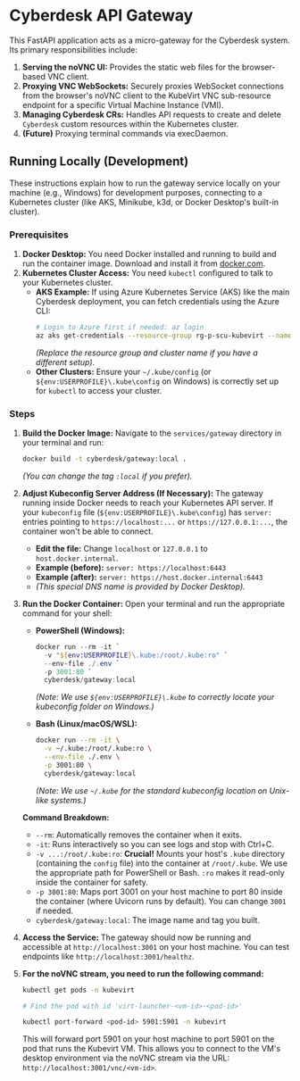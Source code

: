 # Cyberdesk API Gateway

This FastAPI application acts as a micro-gateway for the Cyberdesk system. Its primary responsibilities include:

1.  **Serving the noVNC UI:** Provides the static web files for the browser-based VNC client.
2.  **Proxying VNC WebSockets:** Securely proxies WebSocket connections from the browser's noVNC client to the KubeVirt VNC sub-resource endpoint for a specific Virtual Machine Instance (VMI).
3.  **Managing Cyberdesk CRs:** Handles API requests to create and delete `Cyberdesk` custom resources within the Kubernetes cluster.
4.  **(Future)** Proxying terminal commands via execDaemon.

## Running Locally (Development)

These instructions explain how to run the gateway service locally on your machine (e.g., Windows) for development purposes, connecting to a Kubernetes cluster (like AKS, Minikube, k3d, or Docker Desktop's built-in cluster).

### Prerequisites

1.  **Docker Desktop:** You need Docker installed and running to build and run the container image. Download and install it from [docker.com](https://www.docker.com/products/docker-desktop/).
2.  **Kubernetes Cluster Access:** You need `kubectl` configured to talk to your Kubernetes cluster.
    *   **AKS Example:** If using Azure Kubernetes Service (AKS) like the main Cyberdesk deployment, you can fetch credentials using the Azure CLI:
        ```bash
        # Login to Azure first if needed: az login
        az aks get-credentials --resource-group rg-p-scu-kubevirt --name aks-p-scu-kubevirt
        ```
        *(Replace the resource group and cluster name if you have a different setup).*
    *   **Other Clusters:** Ensure your `~/.kube/config` (or `${env:USERPROFILE}\.kube\config` on Windows) is correctly set up for `kubectl` to access your cluster.

### Steps

1.  **Build the Docker Image:**
    Navigate to the `services/gateway` directory in your terminal and run:
    ```bash
    docker build -t cyberdesk/gateway:local .
    ```
    *(You can change the tag `:local` if you prefer).*

2.  **Adjust Kubeconfig Server Address (If Necessary):**
    The gateway running inside Docker needs to reach your Kubernetes API server. If your `kubeconfig` file (`${env:USERPROFILE}\.kube\config`) has `server:` entries pointing to `https://localhost:...` or `https://127.0.0.1:...`, the container won't be able to connect.
    *   **Edit the file:** Change `localhost` or `127.0.0.1` to `host.docker.internal`.
    *   **Example (before):** `server: https://localhost:6443`
    *   **Example (after):** `server: https://host.docker.internal:6443`
    *   *(This special DNS name is provided by Docker Desktop).*

3.  **Run the Docker Container:**
    Open your terminal and run the appropriate command for your shell:

    *   **PowerShell (Windows):**
        ```powershell
        docker run --rm -it `
          -v "${env:USERPROFILE}\.kube:/root/.kube:ro" `
          --env-file ./.env `
          -p 3001:80 `
          cyberdesk/gateway:local
        ```
        *(Note: We use `${env:USERPROFILE}\.kube` to correctly locate your kubeconfig folder on Windows.)*

    *   **Bash (Linux/macOS/WSL):**
        ```bash
        docker run --rm -it \
          -v ~/.kube:/root/.kube:ro \
          --env-file ./.env \
          -p 3001:80 \
          cyberdesk/gateway:local
        ```
        *(Note: We use `~/.kube` for the standard kubeconfig location on Unix-like systems.)*

    **Command Breakdown:**
    *   `--rm`: Automatically removes the container when it exits.
    *   `-it`: Runs interactively so you can see logs and stop with Ctrl+C.
    *   `-v ...:/root/.kube:ro`: **Crucial!** Mounts your host's `.kube` directory (containing the `config` file) into the container at `/root/.kube`. We use the appropriate path for PowerShell or Bash. `:ro` makes it read-only inside the container for safety.
    *   `-p 3001:80`: Maps port 3001 on your host machine to port 80 inside the container (where Uvicorn runs by default). You can change `3001` if needed.
    *   `cyberdesk/gateway:local`: The image name and tag you built.

4.  **Access the Service:**
    The gateway should now be running and accessible at `http://localhost:3001` on your host machine. You can test endpoints like `http://localhost:3001/healthz`.

5.  **For the noVNC stream, you need to run the following command:**
    ```bash
    kubectl get pods -n kubevirt

    # Find the pod with id 'virt-launcher-<vm-id>-<pod-id>'

    kubectl port-forward <pod-id> 5901:5901 -n kubevirt
    ```

    This will forward port 5901 on your host machine to port 5901 on the pod that runs the Kubevirt VM. This allows you to connect to the VM's desktop environment via the noVNC stream via the URL: `http://localhost:3001/vnc/<vm-id>`.
